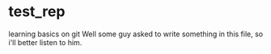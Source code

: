 # test_rep
learning basics on git
Well some guy asked to write something in this file, so i'll better listen to him.
